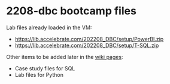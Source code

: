 # 2208-dbc bootcamp files

Lab files already loaded in the VM:

- https://lib.accelebrate.com/202208_DBC/setup/PowerBI.zip
- https://lib.accelebrate.com/202208_DBC/setup/T-SQL.zip

Other items to be added later in the [wiki pages](https://github.com/accfiles/2208-dbc/wiki/):

- Case study files for SQL
- Lab files for Python


